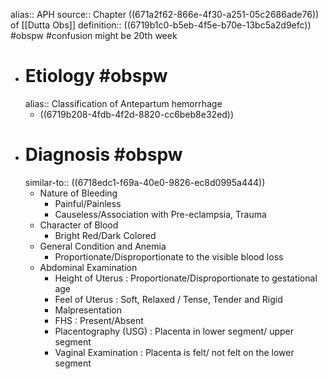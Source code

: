 alias::  APH
source:: Chapter ((671a2f62-866e-4f30-a251-05c2686ade76)) of [[Dutta Obs]] 
definition:: ((6719b1c0-b5eb-4f5e-b70e-13bc5a2d9efc)) #obspw #confusion might be 20th week

- # Etiology #obspw
  alias:: Classification of Antepartum hemorrhage
	- ((6719b208-4fdb-4f2d-8820-cc6beb8e32ed))
- # Diagnosis #obspw
  similar-to:: ((6718edc1-f69a-40e0-9826-ec8d0995a444))
	- Nature of Bleeding
		- Painful/Painless
		- Causeless/Association with Pre-eclampsia, Trauma
	- Character of Blood
		- Bright Red/Dark Colored
	- General Condition and Anemia
		- Proportionate/Disproportionate to the visible blood loss
	- Abdominal Examination
		- Height of Uterus : Proportionate/Disproportionate to gestational age
		- Feel of Uterus : Soft, Relaxed / Tense, Tender and Rigid
		- Malpresentation
		- FHS : Present/Absent
		- Placentography (USG) : Placenta in lower segment/ upper segment
		- Vaginal Examination : Placenta is felt/ not felt on the lower segment
